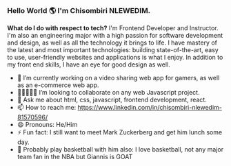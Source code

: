 ### Hello World 🌎 I'm Chisombiri NLEWEDIM.

**What do I do with respect to tech?** I'm Frontend Developer and Instructor.
I'm also an engineering major with a high passion for software development and design, as well as all the technology it brings to life.
I have mastery of the latest and most important technologies: building state-of-the-art, easy to use, user-friendly websites and applications is what I enjoy.
In addition to my front end skills, I have an eye for good design as well.

- 🔭 I’m currently working on a video sharing web app for gamers, as well as an e-commerce web app.
- 👩🏻‍🤝‍🧑🏾 I’m looking to collaborate on any web Javascript project.
- 💬 Ask me about html, css, javascript, frontend development, react.
- 📫 How to reach me: https://www.linkedin.com/in/chisombiri-nlewedim-81570596/ 
- 😄 Pronouns: He/Him
- ⚡ Fun fact: I still want to meet Mark Zuckerberg and get him lunch some day.
- 🏀 Probably play basketball with him also: I love basketball, not any major team fan in the NBA but Giannis is GOAT
